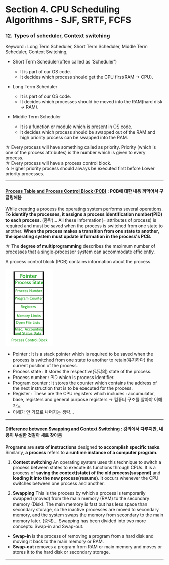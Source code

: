 # Section 4. CPU Scheduling Algorithms - SJF, SRTF, FCFS

### 12. Types of scheduler, Context switching


Keyword : Long Term Scheduler, Short Term Scheduler, Middle Term Scheduler, Context Switching, 


- Short Term Scheduler(often called as 'Scheduler')
  - It is part of our OS code.
  - It decides which process should get the CPU first(RAM -> CPU).

- Long Term Scheduler
  - It is part of our OS code.
  - It decides which processes should be moved into the RAM(hard disk -> RAM).

- Middle Term Scheduler
  - It is a function or module which is present in OS code.
  - It decides which process should be swapped out of the RAM and high priority process can be swapped into the RAM.  

☆ Every process will have something called as priority. Priority (which is one of the process attributes) is the number which is given to every process. <br>
☆ Every process will have a process control block. <br>
☆ Higher priority process should always be executed first before Lower priority processes. <br>

***
#### [Process Table and Process Control Block (PCB)](https://www.geeksforgeeks.org/process-table-and-process-control-block-pcb/) : PCB에 대한 내용 까먹어서 구글링해봄

While creating a process the operating system performs several operations. **To identify the processes, it assigns a process identification number(PID) to each process.** (중략)... All these information(= attributes of process) is required and must be saved when the process is switched from one state to another. **When the process makes a transition from one state to another, the operating system must update information in the process's PCB.**

☆ The **degree of multiprogramming** describes the maximum number of processes that a single-processor system can accommodate efficiently.

A process control block (PCB) contains information about the process.

<img src="./images/process-table.jpg" height = 30% width = 30%>

- Pointer : It is a stack pointer which is required to be saved when the process is switched from one state to another to retain(유지하다) the current position of the process.
- Process state : It stores the respective(각각의) state of the process.
- Process number : PID which is process identifier.
- Program counter : It stores the counter which contains the address of the next instruction that is to be executed for the process.
- Register : These are the CPU registers which includes : accumulator, base, registers and general purpose registers -> 컴퓨터 구조를 알아야 이해 가능
- 이해가 안 가므로 나머지는 생략...
***
#### [Difference between Swapping and Context Switching](https://www.geeksforgeeks.org/difference-between-swapping-and-context-switching/#:~:text=An%20operating%20system%20uses%20this,between%20one%20process%20and%20another.) : 강의에서 다루지만, 내용이 부실한 것같아 새로 찾아봄

**Programs** are **sets of instructions** designed **to accomplish specific tasks**. Similarly, **a process** refers to **a runtime instance of a computer program**.

1. **Context switching**
An operating system uses this technique to switch a process between states to execute its functions through CPUs. It is a process of **saving the context(state) of the old process(suspend)** and **loading it into the new process(resume)**. It occurs whenever the CPU switches between one process and another. 

2. **Swapping**
This is the process by which a process is temporarily swapped (moved) from the main memory (RAM) to the secondary memory (Disk). The main memory is fast but has less space than secondary storage, so the inactive processes are moved to secondary memory, and the system swaps the memory from secondary to the main memory later. (중략)... Swapping has been divided into two more concepts: Swap-in and Swap-out.

- **Swap-in** is the process of removing a program from a hard disk and moving it back to the main memory or RAM.
- **Swap-out** removes a program from RAM or main memory and moves or stores it to the hard disk or secondary storage.
***